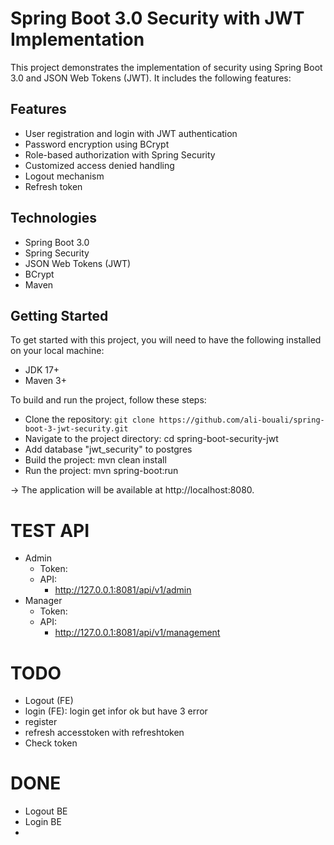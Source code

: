 # Spring Boot 3.0 Security with JWT Implementation
This project demonstrates the implementation of security using Spring Boot 3.0 and JSON Web Tokens (JWT). It includes the following features:

## Features
* User registration and login with JWT authentication
* Password encryption using BCrypt
* Role-based authorization with Spring Security
* Customized access denied handling
* Logout mechanism
* Refresh token

## Technologies
* Spring Boot 3.0
* Spring Security
* JSON Web Tokens (JWT)
* BCrypt
* Maven
 
## Getting Started
To get started with this project, you will need to have the following installed on your local machine:

* JDK 17+
* Maven 3+


To build and run the project, follow these steps:

* Clone the repository: `git clone https://github.com/ali-bouali/spring-boot-3-jwt-security.git`
* Navigate to the project directory: cd spring-boot-security-jwt
* Add database "jwt_security" to postgres 
* Build the project: mvn clean install
* Run the project: mvn spring-boot:run 

-> The application will be available at http://localhost:8080.

# TEST API
+ Admin
    - Token: 
    - API:
        * http://127.0.0.1:8081/api/v1/admin
+ Manager
    - Token:
    - API:
        * http://127.0.0.1:8081/api/v1/management

# TODO
+ Logout (FE)
+ login (FE): login get infor ok but have 3 error
+ register
+ refresh accesstoken with refreshtoken
+ Check token
# DONE
+ Logout BE
+ Login BE
+ 